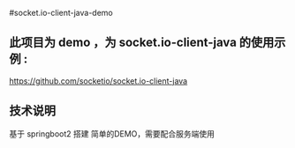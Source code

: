 #socket.io-client-java-demo

## 此项目为 demo ，为 socket.io-client-java 的使用示例 :
https://github.com/socketio/socket.io-client-java


## 技术说明
基于 springboot2 搭建
简单的DEMO，需要配合服务端使用

